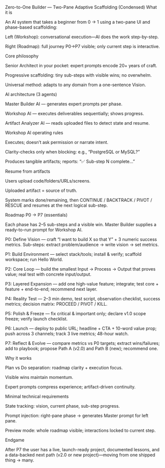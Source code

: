 Zero-to-One Builder — Two-Pane Adaptive Scaffolding (Condensed)
What it is

An AI system that takes a beginner from 0 → 1 using a two-pane UI and phase-based scaffolding:

Left (Workshop): conversational execution—AI does the work step-by-step.

Right (Roadmap): full journey P0→P7 visible; only current step is interactive.

Core philosophy

Senior Architect in your pocket: expert prompts encode 20+ years of craft.

Progressive scaffolding: tiny sub-steps with visible wins; no overwhelm.

Universal method: adapts to any domain from a one-sentence Vision.

AI architecture (3 agents)

Master Builder AI — generates expert prompts per phase.

Workshop AI — executes deliverables sequentially; shows progress.

Artifact Analyzer AI — reads uploaded files to detect state and resume.

Workshop AI operating rules

Executes; doesn’t ask permission or narrate intent.

Clarity-checks only when blocking: e.g., “PostgreSQL or MySQL?”

Produces tangible artifacts; reports: “✅ Sub-step N complete…”

Resume from artifacts

Users upload code/folders/URLs/screens.

Uploaded artifact = source of truth.

System marks done/remaining, then CONTINUE / BACKTRACK / PIVOT / RESCUE and resumes at the next logical sub-step.

Roadmap P0 → P7 (essentials)

Each phase has 2–5 sub-steps and a visible win. Master Builder supplies a ready-to-run prompt for Workshop AI.

P0: Define Vision — craft “I want to build X so that Y” + 3 numeric success metrics.
Sub-steps: extract problem/audience → write vision → set metrics.

P1: Build Environment — select stack/tools; install & verify; scaffold workspace; run Hello World.

P2: Core Loop — build the smallest Input → Process → Output that proves value; real test with concrete input/output.

P3: Layered Expansion — add one high-value feature; integrate; test core + feature + end-to-end; recommend next layer.

P4: Reality Test — 2–3 min demo, test script, observation checklist, success metrics; decision matrix: PROCEED / PIVOT / KILL.

P5: Polish & Freeze — fix critical & important only; declare v1.0 scope freeze; verify launch checklist.

P6: Launch — deploy to public URL; headline + CTA + 10-word value prop; push across 3 channels; track 3 live metrics; 48-hour watch.

P7: Reflect & Evolve — compare metrics vs P0 targets; extract wins/failures; add to playbook; propose Path A (v2.0) and Path B (new); recommend one.

Why it works

Plan vs Do separation: roadmap clarity + execution focus.

Visible wins maintain momentum.

Expert prompts compress experience; artifact-driven continuity.

Minimal technical requirements

State tracking: vision, current phase, sub-step progress.

Prompt injection: right-pane phase → generates Master prompt for left pane.

Preview mode: whole roadmap visible; interactions locked to current step.

Endgame

After P7 the user has a live, launch-ready project, documented lessons, and a data-backed next path (v2.0 or new project)—moving from one shipped thing → many.
